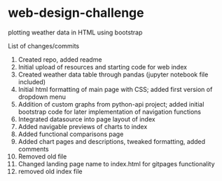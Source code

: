 # web-design-challenge
plotting weather data in HTML using bootstrap

List of changes/commits
1. Created repo, added readme
2. Initial upload of resources and starting code for web index
3. Created weather data table through pandas (jupyter notebook file included)
4. Initial html formatting of main page with CSS; added first version of dropdown menu
5. Addition of custom graphs from python-api project; added initial bootstrap code for later implementation of navigation functions
6. Integrated datasource into page layout of index
7. Added navigable previews of charts to index
8. Added functional comparisons page
9. Added chart pages and descriptions, tweaked formatting, added comments
10. Removed old file
11. Changed landing page name to index.html for gitpages functionality
12. removed old index file